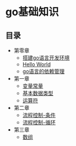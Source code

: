 # go基础知识

## 目录
-  第零章
    - [搭建go语言开发环境](./0/0.1.md)
    - [Hello World](./0/0.2.md)
    - [go语言的依赖管理](./0/0.3.md)
- 第一章
    - [变量常量](./1/1.1.md)
    - [基本数据类型](./1/1.2.md)
    - [运算符](./1/1.3.md)
- 第二章
    - [流程控制-条件](./2/2.1.md)
    - [流程控制-循环](./2/2.2.md)
- 第三章
    - [数组](./3/3.1.md)